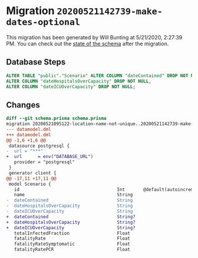 # Migration `20200521142739-make-dates-optional`

This migration has been generated by Will Bunting at 5/21/2020, 2:27:39 PM.
You can check out the [state of the schema](./schema.prisma) after the migration.

## Database Steps

```sql
ALTER TABLE "public"."Scenario" ALTER COLUMN "dateContained" DROP NOT NULL,
ALTER COLUMN "dateHospitalsOverCapacity" DROP NOT NULL,
ALTER COLUMN "dateICUOverCapacity" DROP NOT NULL;
```

## Changes

```diff
diff --git schema.prisma schema.prisma
migration 20200521095122-location-name-not-unique..20200521142739-make-dates-optional
--- datamodel.dml
+++ datamodel.dml
@@ -1,6 +1,6 @@
 datasource postgresql {
-  url = "***"
+  url      = env("DATABASE_URL")
   provider = "postgresql"
 }
 generator client {
@@ -17,11 +17,11 @@
 model Scenario {
   id                                     Int       @default(autoincrement()) @id
   name                                   String
-  dateContained                          String
-  dateHospitalsOverCapacity              String
-  dateICUOverCapacity                    String
+  dateContained                          String?
+  dateHospitalsOverCapacity              String?
+  dateICUOverCapacity                    String?
   totalInfectedFraction                  Float
   fatalityRate                           Float
   fatalityRateSymptomatic                Float
   fatalityRatePCR                        Float
```


